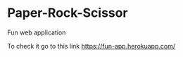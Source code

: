 # Paper-Rock-Scissor
Fun web application


To check it go to this link
https://fun-app.herokuapp.com/
